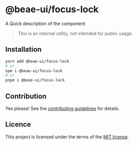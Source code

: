# @beae-ui/focus-lock

A Quick description of the component

> This is an internal utility, not intended for public usage.

## Installation

```sh
yarn add @beae-ui/focus-lock
# or
npm i @beae-ui/focus-lock
# or
pnpm i @beae-ui/focus-lock
```

## Contribution

Yes please! See the
[contributing guidelines](https://github.com/beae-labs/beae-ui/blob/main/CONTRIBUTING.md)
for details.

## Licence

This project is licensed under the terms of the
[MIT license](https://github.com/beae-labs/beae-ui/blob/main/LICENSE).
